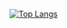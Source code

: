 
[![Top Langs](https://github-readme-stats.vercel.app/api/top-langs/?username=lyfQAQ)](https://github.com/anuraghazra/github-readme-stats)
